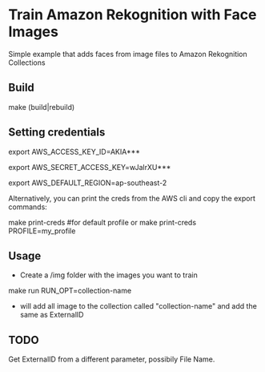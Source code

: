 # Train Amazon Rekognition with Face Images
Simple example that adds faces from image files to Amazon Rekognition Collections

## Build
make (build|rebuild)

## Setting credentials
export AWS_ACCESS_KEY_ID=AKIA***

export AWS_SECRET_ACCESS_KEY=wJalrXU***

export AWS_DEFAULT_REGION=ap-southeast-2

Alternatively, you can print the creds from the AWS cli and copy the export commands:

make print-creds  #for default profile
or
make print-creds PROFILE=my_profile



## Usage
* Create a /img folder with the images you want to train

make run RUN_OPT=collection-name

* will add all image to the collection called "collection-name" and add the same as ExternalID

## TODO
Get ExternalID from a different parameter, possibily File Name.

